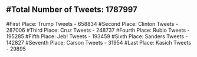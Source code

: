 #Total Number of Tweets: 1787997 
---
#First Place: Trump Tweets - 658834
#Second Place: Clinton Tweets - 287006
#Third Place: Cruz Tweets - 248737
#Fourth Place: Rubio Tweets - 195285
#Fifth Place: Jeb! Tweets - 193459
#Sixth Place: Sanders Tweets - 142827
#Seventh Place: Carson Tweets - 31954
#Last Place: Kasich Tweets - 29895
